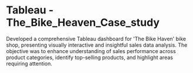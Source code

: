 # Tableau - The_Bike_Heaven_Case_study
Developed a comprehensive Tableau dashboard for 'The Bike Haven' bike shop, presenting visually interactive and insightful sales data analysis. The objective was to enhance understanding of sales performance across product categories, identify top-selling products, and highlight areas requiring attention.
